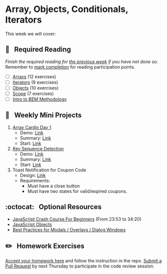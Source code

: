 # Array, Objects, Conditionals, Iterators

This week we will cover:

## :closed_book: &nbsp; **Required Reading**

*Finish the required reading for [the previous week](../week-two) if you have not done so.* Remember to [mark completion](../week-zero/about.md#learning-guide) for reading participation points.

  - [ ] [Arrays](https://www.codecademy.com/courses/introduction-to-javascript/lessons/arrays) (12 exercises)
  - [ ] [Iterators](https://www.codecademy.com/courses/introduction-to-javascript/lessons/javascript-iterators) (9 exercises)
  - [ ] [Objects](https://www.codecademy.com/courses/introduction-to-javascript/lessons/objects) (10 exercises)
  - [ ] [Scope](https://www.codecademy.com/courses/introduction-to-javascript/lessons/scope) (7 exercises)
  - [ ] [Intro to BEM Methodology](https://www.youtube.com/watch?v=SLjHSVwXYq4)

## :dart: &nbsp; **Weekly Mini Projects**

1. [Array Cardio Day 1](https://www.youtube.com/watch?v=HB1ZC7czKRs&list=PLu8EoSxDXHP6CGK4YVJhL_VWetA865GOH&index=4)
    * Demo: [Link](https://vanntile.github.io/JavaScript30/04%20-%20Array%20Cardio%20Day%201/)
    * Summary: [Link](https://github.com/usyyy/javascript/blob/master/JavaScript30/analysis.md#4-array-cardio-day-1)
    * Start: [Link](https://github.com/wesbos/JavaScript30/blob/master/04%20-%20Array%20Cardio%20Day%201/index-START.html)
2. [Key Sequence Detection](https://www.youtube.com/watch?v=_A5eVOIqGLU&list=PLu8EoSxDXHP6CGK4YVJhL_VWetA865GOH&index=12)
    * Demo: [Link](https://vanntile.github.io/JavaScript30/12%20-%20Key%20Sequence%20Detection/)
    * Summary: [Link](https://github.com/usyyy/javascript/blob/master/JavaScript30/analysis.md#12-key-sequence-detection)
    * Start: [Link](https://github.com/wesbos/JavaScript30/blob/master/12%20-%20Key%20Sequence%20Detection/index-START.html)
3. Toast Notification for Coupon Code
    * Design: [Link](https://dribbble.com/shots/3805346--Your-toast-is-ready)
    * Requirements:
      - Must have a close button
      - Must have two states for valid/expired coupons.

## :octocat: &nbsp; **Optional Resources**

* [JavaScript Crash Course For Beginners](https://www.youtube.com/watch?v=hdI2bqOjy3c&t=1433s) (From 23:53 to 34:20)
* [JavaScript Objects](https://www.w3schools.com/js/js_objects.asp)
* [Best Practices for Modals / Overlays / Dialog Windows](https://uxplanet.org/best-practices-for-modals-overlays-dialog-windows-c00c66cddd8c)

## :pencil2: &nbsp; **Homework Exercises**

[Accept your homework here](https://classroom.github.com/a/FU8_Smq7) and follow the instruction in the repo. [Submit a Pull Request](../week-zero/about.md#homework-pull-request) by next Thursday to participate in the code review session.